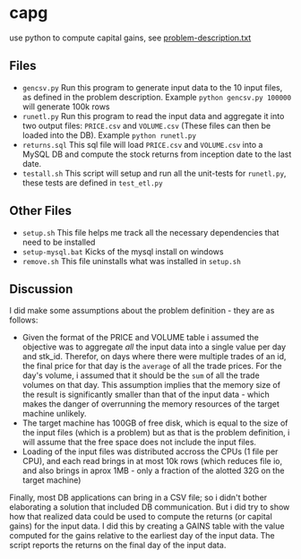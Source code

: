 # capg
use python to compute capital gains, see [problem-description.txt](https://github.com/vacostco/capg/blob/main/problem-description.txt)

## Files

- `gencsv.py` Run this program to generate input data to the 10 input files, as defined in the problem description. Example ```python gencsv.py 100000``` will generate 100k rows
- `runetl.py` Run this program to read the input data and aggregate it into two output files: `PRICE.csv` and `VOLUME.csv` (These files can then be loaded into the DB). Example ```python runetl.py```
- `returns.sql` This sql file will load `PRICE.csv` and `VOLUME.csv` into a MySQL DB and compute the stock returns from inception date to the last date.
- `testall.sh` This script will setup and run all the unit-tests for `runetl.py`, these tests are defined in `test_etl.py`
## Other Files 
- `setup.sh` This file helps me track all the necessary dependencies that need to be installed
- `setup-mysql.bat` Kicks of the mysql install on windows
- `remove.sh` This file uninstalls what was installed in `setup.sh`
## Discussion

I did make some assumptions about the problem definition - they are as follows:
- Given the format of the PRICE and VOLUME table i assumed the objective was to aggregate _all_ the input data into a single value per day and stk_id.  Therefor, on days where there were multiple trades of an id, the final price for that day is the `average` of all the trade prices.  For the day's volume, i assumed that it should be the `sum` of all the trade volumes on that day.  This assumption implies that the memory size of the result is significantly smaller than that of the input data - which makes the danger of overrunning the memory resources of the target machine unlikely.
- The target machine has 100GB of free disk, which is equal to the size of the input files (which is a problem) but as that is the problem definition, i will assume that the free space does not include the input files.
- Loading of the input files was distributed accross the CPUs (1 file per CPU), and each read brings in at most 10k rows (which reduces file io, and also brings in aprox 1MB - only a fraction of the alotted 32G on the target machine)

Finally, most DB applications can bring in a CSV file; so i didn't bother elaborating a solution that included DB communication.  But i did try to show how that realized data could be used to compute the returns (or capital gains) for the input data.  I did this by creating a GAINS table with the value computed for the gains relative to the earliest day of the input data.  The script reports the returns on the final day of the input data.
